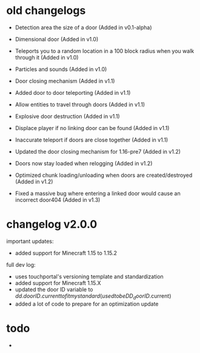 # old changelogs
- Detection area the size of a door (Added in v0.1-alpha)

- Dimensional door (Added in v1.0)
- Teleports you to a random location in a 100 block radius when you walk through it (Added in v1.0)
- Particles and sounds (Added in v1.0)

- Door closing mechanism (Added in v1.1)
- Added door to door teleporting (Added in v1.1)
- Allow entities to travel through doors (Added in v1.1)
- Explosive door destruction (Added in v1.1)
- Displace player if no linking door can be found (Added in v1.1)
- Inaccurate teleport if doors are close together (Added in v1.1)

- Updated the door closing mechanism for 1.16-pre7 (Added in v1.2)
- Doors now stay loaded when relogging (Added in v1.2)
- Optimized chunk loading/unloading when doors are created/destroyed (Added in v1.2)

- Fixed a massive bug where entering a linked door would cause an incorrect door404 (Added in v1.3)


# changelog v2.0.0

important updates:

+ added support for Minecraft 1.15 to 1.15.2



full dev log:

+ uses touchportal's versioning template and standardization
+ added support for Minecraft 1.15.X
+ updated the door ID variable to $dd.doorID.current to fit my standard (used to be DD_doorID.$current)
+ added a lot of code to prepare for an optimization update



# todo








-
